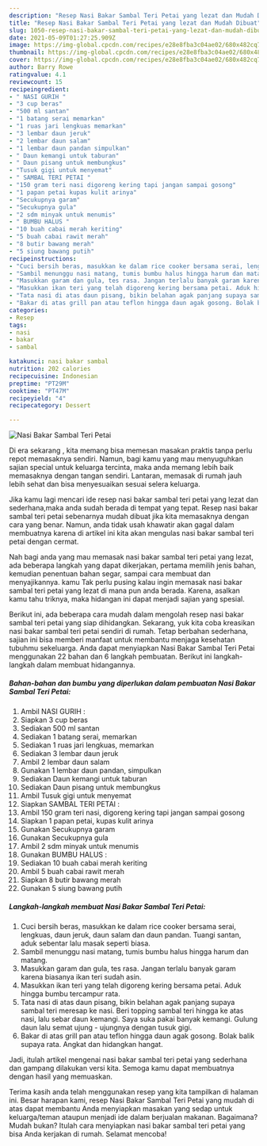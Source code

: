 ```yaml
---
description: "Resep Nasi Bakar Sambal Teri Petai yang lezat dan Mudah Dibuat"
title: "Resep Nasi Bakar Sambal Teri Petai yang lezat dan Mudah Dibuat"
slug: 1050-resep-nasi-bakar-sambal-teri-petai-yang-lezat-dan-mudah-dibuat
date: 2021-05-09T01:27:25.909Z
image: https://img-global.cpcdn.com/recipes/e28e8fba3c04ae02/680x482cq70/nasi-bakar-sambal-teri-petai-foto-resep-utama.jpg
thumbnail: https://img-global.cpcdn.com/recipes/e28e8fba3c04ae02/680x482cq70/nasi-bakar-sambal-teri-petai-foto-resep-utama.jpg
cover: https://img-global.cpcdn.com/recipes/e28e8fba3c04ae02/680x482cq70/nasi-bakar-sambal-teri-petai-foto-resep-utama.jpg
author: Barry Rowe
ratingvalue: 4.1
reviewcount: 15
recipeingredient:
- " NASI GURIH "
- "3 cup beras"
- "500 ml santan"
- "1 batang serai memarkan"
- "1 ruas jari lengkuas memarkan"
- "3 lembar daun jeruk"
- "2 lembar daun salam"
- "1 lembar daun pandan simpulkan"
- " Daun kemangi untuk taburan"
- " Daun pisang untuk membungkus"
- "Tusuk gigi untuk menyemat"
- " SAMBAL TERI PETAI "
- "150 gram teri nasi digoreng kering tapi jangan sampai gosong"
- "1 papan petai kupas kulit arinya"
- "Secukupnya garam"
- "Secukupnya gula"
- "2 sdm minyak untuk menumis"
- " BUMBU HALUS "
- "10 buah cabai merah keriting"
- "5 buah cabai rawit merah"
- "8 butir bawang merah"
- "5 siung bawang putih"
recipeinstructions:
- "Cuci bersih beras, masukkan ke dalam rice cooker bersama serai, lengkuas, daun jeruk, daun salam dan daun pandan. Tuangi santan, aduk sebentar lalu masak seperti biasa."
- "Sambil menunggu nasi matang, tumis bumbu halus hingga harum dan matang."
- "Masukkan garam dan gula, tes rasa. Jangan terlalu banyak garam karena biasanya ikan teri sudah asin."
- "Masukkan ikan teri yang telah digoreng kering bersama petai. Aduk hingga bumbu tercampur rata."
- "Tata nasi di atas daun pisang, bikin belahan agak panjang supaya sambal teri meresap ke nasi. Beri topping sambal teri hingga ke atas nasi, lalu sebar daun kemangi. Saya suka pakai banyak kemangi. Gulung daun lalu semat ujung - ujungnya dengan tusuk gigi."
- "Bakar di atas grill pan atau teflon hingga daun agak gosong. Bolak balik supaya rata. Angkat dan hidangkan hangat."
categories:
- Resep
tags:
- nasi
- bakar
- sambal

katakunci: nasi bakar sambal 
nutrition: 202 calories
recipecuisine: Indonesian
preptime: "PT29M"
cooktime: "PT47M"
recipeyield: "4"
recipecategory: Dessert

---
```



![Nasi Bakar Sambal Teri Petai](https://img-global.cpcdn.com/recipes/e28e8fba3c04ae02/680x482cq70/nasi-bakar-sambal-teri-petai-foto-resep-utama.jpg)

Di era  sekarang , kita memang bisa memesan masakan praktis tanpa perlu repot memasaknya sendiri. Namun, bagi kamu yang mau menyuguhkan sajian special untuk keluarga tercinta, maka anda memang lebih baik memasaknya dengan tangan sendiri. Lantaran, memasak di rumah jauh lebih sehat dan bisa menyesuaikan sesuai selera keluarga.

Jika kamu lagi mencari ide resep nasi bakar sambal teri petai yang lezat dan sederhana,maka anda sudah berada di tempat yang tepat. Resep nasi bakar sambal teri petai  sebenarnya mudah dibuat jika kita memasaknya dengan cara yang benar. Namun, anda tidak usah khawatir akan gagal dalam membuatnya 
karena di artikel ini kita akan mengulas nasi bakar sambal teri petai dengan cermat.  



Nah bagi anda yang mau memasak nasi bakar sambal teri petai yang lezat, ada beberapa langkah yang dapat dikerjakan, pertama memilih jenis bahan, kemudian penentuan bahan segar, sampai cara membuat dan menyajikannya. kamu Tak perlu pusing kalau ingin memasak nasi bakar sambal teri petai yang lezat di mana pun anda berada. Karena, asalkan kamu  tahu triknya, maka hidangan ini dapat menjadi sajian yang spesial.

Berikut ini, ada beberapa cara mudah dalam mengolah resep nasi bakar sambal teri petai yang siap dihidangkan. Sekarang, yuk kita coba kreasikan nasi bakar sambal teri petai sendiri di rumah. Tetap berbahan sederhana, sajian ini bisa memberi manfaat untuk membantu menjaga kesehatan tubuhmu sekeluarga. Anda dapat menyiapkan Nasi Bakar Sambal Teri Petai menggunakan 22 bahan dan 6 langkah pembuatan. Berikut ini langkah-langkah dalam membuat hidangannya.

<!--inarticleads1-->

##### Bahan-bahan dan bumbu yang diperlukan dalam pembuatan Nasi Bakar Sambal Teri Petai:

1. Ambil  NASI GURIH :
1. Siapkan 3 cup beras
1. Sediakan 500 ml santan
1. Sediakan 1 batang serai, memarkan
1. Sediakan 1 ruas jari lengkuas, memarkan
1. Sediakan 3 lembar daun jeruk
1. Ambil 2 lembar daun salam
1. Gunakan 1 lembar daun pandan, simpulkan
1. Sediakan  Daun kemangi untuk taburan
1. Sediakan  Daun pisang untuk membungkus
1. Ambil Tusuk gigi untuk menyemat
1. Siapkan  SAMBAL TERI PETAI :
1. Ambil 150 gram teri nasi, digoreng kering tapi jangan sampai gosong
1. Siapkan 1 papan petai, kupas kulit arinya
1. Gunakan Secukupnya garam
1. Gunakan Secukupnya gula
1. Ambil 2 sdm minyak untuk menumis
1. Gunakan  BUMBU HALUS :
1. Sediakan 10 buah cabai merah keriting
1. Ambil 5 buah cabai rawit merah
1. Siapkan 8 butir bawang merah
1. Gunakan 5 siung bawang putih




<!--inarticleads2-->

##### Langkah-langkah membuat Nasi Bakar Sambal Teri Petai:

1. Cuci bersih beras, masukkan ke dalam rice cooker bersama serai, lengkuas, daun jeruk, daun salam dan daun pandan. Tuangi santan, aduk sebentar lalu masak seperti biasa.
1. Sambil menunggu nasi matang, tumis bumbu halus hingga harum dan matang.
1. Masukkan garam dan gula, tes rasa. Jangan terlalu banyak garam karena biasanya ikan teri sudah asin.
1. Masukkan ikan teri yang telah digoreng kering bersama petai. Aduk hingga bumbu tercampur rata.
1. Tata nasi di atas daun pisang, bikin belahan agak panjang supaya sambal teri meresap ke nasi. Beri topping sambal teri hingga ke atas nasi, lalu sebar daun kemangi. Saya suka pakai banyak kemangi. Gulung daun lalu semat ujung - ujungnya dengan tusuk gigi.
1. Bakar di atas grill pan atau teflon hingga daun agak gosong. Bolak balik supaya rata. Angkat dan hidangkan hangat.




Jadi, itulah artikel mengenai  nasi bakar sambal teri petai  yang sederhana dan gampang dilakukan versi kita. Semoga kamu dapat membuatnya dengan hasil yang memuaskan. 

Terima kasih anda telah menggunakan resep yang kita tampilkan di halaman ini. Besar harapan kami, resep  Nasi Bakar Sambal Teri Petai yang mudah di atas dapat membantu Anda menyiapkan masakan yang sedap untuk keluarga/teman ataupun menjadi ide dalam berjualan makanan. Bagaimana? Mudah bukan? Itulah cara menyiapkan nasi bakar sambal teri petai yang bisa Anda kerjakan di rumah. Selamat mencoba!

